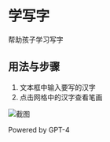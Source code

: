 # 学写字

帮助孩子学习写字

## 用法与步骤

1. 文本框中输入要写的汉字
2. 点击网格中的汉字查看笔画

![截图](https://github.com/mpco/HanziPen/assets/3690653/aefe553b-93ad-4f57-8cc6-6fa2e30c044a)

Powered by GPT-4